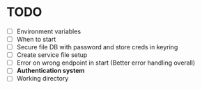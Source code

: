 # TODO

- [ ] Environment variables
- [ ] When to start
- [ ] Secure file DB with password and store creds in keyring
- [ ] Create service file setup
- [ ] Error on wrong endpoint in start (Better error handling overall)
- [ ] **Authentication system**
- [ ] Working directory